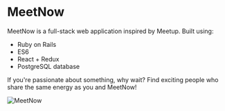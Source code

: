 # MeetNow
MeetNow is a full-stack web application inspired by Meetup. Built using:
- Ruby on Rails
- ES6
- React + Redux
- PostgreSQL database

If you're passionate about something, why wait?
Find exciting people who share the same energy as you and MeetNow!

![MeetNow](/wireframes/01-splash.png)
